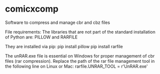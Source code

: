 # comicxcomp
Software to compress and manage cbr and cbz files

File requirements:
The libraries that are not part of the standard installation of Python are: PILLOW and RARFILE

They are installed via pip:
pip install pillow
pip install rarfile

The unRAR.exe file is essential on Windows for proper management of cbr files (rar compression).
Replace the path of the rar file management tool in the following line on Linux or Mac:
    rarfile.UNRAR_TOOL = r'UnRAR.exe'

